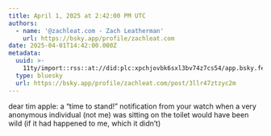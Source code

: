 ```yaml
---
title: April 1, 2025 at 2:42:00 PM UTC
authors:
  - name: '@zachleat.com - Zach Leatherman'
    url: https://bsky.app/profile/zachleat.com
date: 2025-04-01T14:42:00.000Z
metadata:
  uuid: >-
    11ty/import::rss::at://did:plc:xpchjovbk6sxl3bv74z7cs54/app.bsky.feed.post/3llr47ztzyc2m
  type: bluesky
  url: https://bsky.app/profile/zachleat.com/post/3llr47ztzyc2m
---
```

dear tim apple: a “time to stand!” notification from your watch when a very anonymous individual (not me) was sitting on the toilet would have been wild (if it had happened to me, which it didn’t)